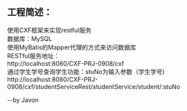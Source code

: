 ## 工程简述：  
使用CXF框架来实现restful服务  
数据库：MySQL  
使用MyBatis的Mapper代理的方式来访问数据库  
RESTful服务地址：  
http://localhost:8080/CXF-PRJ-0908/cxf  
通过学生学号查询学生功能：stuNo为输入参数（学生学号)  
http://localhost:8080/CXF-PRJ-0908/cxf/studentServiceRest/studentService/student/:stuNo  

--by Javon